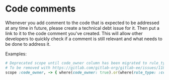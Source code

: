 # Code comments

Whenever you add comment to the code that is expected to be addressed at any time 
in future, please create a technical debt issue for it. Then put a link to it 
to the code comment you've created. This will allow other developers to quickly
check if a comment is still relevant and what needs to be done to address it.

Examples: 

```rb
# Deprecated scope until code_owner column has been migrated to rule_type.
# To be removed with https://gitlab.com/gitlab-org/gitlab-ee/issues/11834.
scope :code_owner, -> { where(code_owner: true).or(where(rule_type: :code_owner)) }
```
